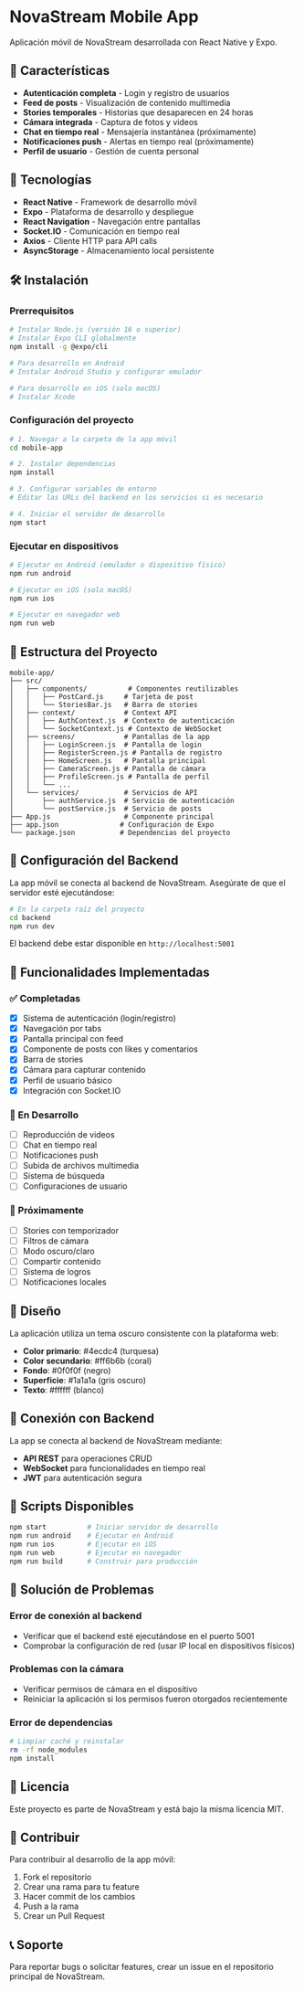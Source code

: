 # NovaStream Mobile App

Aplicación móvil de NovaStream desarrollada con React Native y Expo.

## 🚀 Características

- **Autenticación completa** - Login y registro de usuarios
- **Feed de posts** - Visualización de contenido multimedia
- **Stories temporales** - Historias que desaparecen en 24 horas
- **Cámara integrada** - Captura de fotos y videos
- **Chat en tiempo real** - Mensajería instantánea (próximamente)
- **Notificaciones push** - Alertas en tiempo real (próximamente)
- **Perfil de usuario** - Gestión de cuenta personal

## 📱 Tecnologías

- **React Native** - Framework de desarrollo móvil
- **Expo** - Plataforma de desarrollo y despliegue
- **React Navigation** - Navegación entre pantallas
- **Socket.IO** - Comunicación en tiempo real
- **Axios** - Cliente HTTP para API calls
- **AsyncStorage** - Almacenamiento local persistente

## 🛠️ Instalación

### Prerrequisitos

```bash
# Instalar Node.js (versión 16 o superior)
# Instalar Expo CLI globalmente
npm install -g @expo/cli

# Para desarrollo en Android
# Instalar Android Studio y configurar emulador

# Para desarrollo en iOS (solo macOS)
# Instalar Xcode
```

### Configuración del proyecto

```bash
# 1. Navegar a la carpeta de la app móvil
cd mobile-app

# 2. Instalar dependencias
npm install

# 3. Configurar variables de entorno
# Editar las URLs del backend en los servicios si es necesario

# 4. Iniciar el servidor de desarrollo
npm start
```

### Ejecutar en dispositivos

```bash
# Ejecutar en Android (emulador o dispositivo físico)
npm run android

# Ejecutar en iOS (solo macOS)
npm run ios

# Ejecutar en navegador web
npm run web
```

## 📁 Estructura del Proyecto

```
mobile-app/
├── src/
│   ├── components/          # Componentes reutilizables
│   │   ├── PostCard.js     # Tarjeta de post
│   │   └── StoriesBar.js   # Barra de stories
│   ├── context/            # Context API
│   │   ├── AuthContext.js  # Contexto de autenticación
│   │   └── SocketContext.js # Contexto de WebSocket
│   ├── screens/            # Pantallas de la app
│   │   ├── LoginScreen.js  # Pantalla de login
│   │   ├── RegisterScreen.js # Pantalla de registro
│   │   ├── HomeScreen.js   # Pantalla principal
│   │   ├── CameraScreen.js # Pantalla de cámara
│   │   ├── ProfileScreen.js # Pantalla de perfil
│   │   └── ...
│   └── services/           # Servicios de API
│       ├── authService.js  # Servicio de autenticación
│       └── postService.js  # Servicio de posts
├── App.js                  # Componente principal
├── app.json               # Configuración de Expo
└── package.json           # Dependencias del proyecto
```

## 🔧 Configuración del Backend

La app móvil se conecta al backend de NovaStream. Asegúrate de que el servidor esté ejecutándose:

```bash
# En la carpeta raíz del proyecto
cd backend
npm run dev
```

El backend debe estar disponible en `http://localhost:5001`

## 📱 Funcionalidades Implementadas

### ✅ Completadas
- [x] Sistema de autenticación (login/registro)
- [x] Navegación por tabs
- [x] Pantalla principal con feed
- [x] Componente de posts con likes y comentarios
- [x] Barra de stories
- [x] Cámara para capturar contenido
- [x] Perfil de usuario básico
- [x] Integración con Socket.IO

### 🚧 En Desarrollo
- [ ] Reproducción de videos
- [ ] Chat en tiempo real
- [ ] Notificaciones push
- [ ] Subida de archivos multimedia
- [ ] Sistema de búsqueda
- [ ] Configuraciones de usuario

### 🔮 Próximamente
- [ ] Stories con temporizador
- [ ] Filtros de cámara
- [ ] Modo oscuro/claro
- [ ] Compartir contenido
- [ ] Sistema de logros
- [ ] Notificaciones locales

## 🎨 Diseño

La aplicación utiliza un tema oscuro consistente con la plataforma web:

- **Color primario**: #4ecdc4 (turquesa)
- **Color secundario**: #ff6b6b (coral)
- **Fondo**: #0f0f0f (negro)
- **Superficie**: #1a1a1a (gris oscuro)
- **Texto**: #ffffff (blanco)

## 🔗 Conexión con Backend

La app se conecta al backend de NovaStream mediante:

- **API REST** para operaciones CRUD
- **WebSocket** para funcionalidades en tiempo real
- **JWT** para autenticación segura

## 📝 Scripts Disponibles

```bash
npm start          # Iniciar servidor de desarrollo
npm run android    # Ejecutar en Android
npm run ios        # Ejecutar en iOS
npm run web        # Ejecutar en navegador
npm run build      # Construir para producción
```

## 🐛 Solución de Problemas

### Error de conexión al backend
- Verificar que el backend esté ejecutándose en el puerto 5001
- Comprobar la configuración de red (usar IP local en dispositivos físicos)

### Problemas con la cámara
- Verificar permisos de cámara en el dispositivo
- Reiniciar la aplicación si los permisos fueron otorgados recientemente

### Error de dependencias
```bash
# Limpiar caché y reinstalar
rm -rf node_modules
npm install
```

## 📄 Licencia

Este proyecto es parte de NovaStream y está bajo la misma licencia MIT.

## 👥 Contribuir

Para contribuir al desarrollo de la app móvil:

1. Fork el repositorio
2. Crear una rama para tu feature
3. Hacer commit de los cambios
4. Push a la rama
5. Crear un Pull Request

## 📞 Soporte

Para reportar bugs o solicitar features, crear un issue en el repositorio principal de NovaStream.